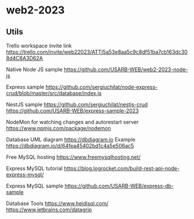 # web2-2023

## Utils
Trello workspace invite link
https://trello.com/invite/web22023/ATTI5a53e8aa5c9c8df51ba7cb163dc308d4C8A3D62A

Native Node JS sample
https://github.com/USARB-WEB/web2-2023-node-js

Express sample
https://github.com/sergiuchilat/node-express-crud/blob/master/src/database/index.js

NestJS sample
https://github.com/sergiuchilat/nestjs-crud
https://github.com/USARB-WEB/express-sample-2023

NodeMon for watching changes and autorestart server
https://www.npmjs.com/package/nodemon

Database UML diagram
https://dbdiagram.io
Example https://dbdiagram.io/d/64fea45402bd1c4a5e506ac5

Free MySQL hosting
https://www.freemysqlhosting.net/

Express MySQL tutorial
https://blog.logrocket.com/build-rest-api-node-express-mysql/



Express MySQL sample
https://github.com/USARB-WEB/express-db-sample

Database Tools
https://www.heidisql.com/
https://www.jetbrains.com/datagrip
